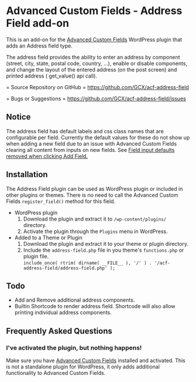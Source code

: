 Advanced Custom Fields - Address Field add-on
================================================================

This is an add-on for the [Advanced Custom Fields](http://www.advancedcustomfields.com/)
WordPress plugin that adds an Address field type.

The address field provides the ability to enter an address by component (street, city, state,
postal code, country, ...), enable or disable components, and change the layout of the
entered address (on the post screen) and printed address ( get_value() api call).

= Source Repository on GitHub =
https://github.com/GCX/acf-address-field

= Bugs or Suggestions =
https://github.com/GCX/acf-address-field/issues

Notice
-------

The address field has default labels and css class names that are configurable per field.
Currently the default values for these do not show up when adding a new field due to an
issue with Advanced Custom Fields clearing all content from inputs on new fields.
See [Field input defaults removed when clicking Add Field.](http://www.advancedcustomfields.com/support/discussion/1247/field-input-defaults-removed-when-clicking-add-field.)

Installation
------------

The Address Field plugin can be used as WordPress plugin or included in other plugins or themes.
There is no need to call the Advanced Custom Fields `register_field()` method for this field.

* WordPress plugin
	1. Download the plugin and extract it to `/wp-content/plugins/` directory.
	2. Activate the plugin through the `Plugins` menu in WordPress.
* Added to a Theme or Plugin
	1. Download the plugin and extract it to your theme or plugin directory.
	2. Include the `address-field.php` file in you theme's `functions.php` or plugin file.  
	   `include_once( rtrim( dirname( __FILE__ ), '/' ) . '/acf-address-field/address-field.php' );`

Todo
-------

* Add and Remove additional address components.
* Builtin Shortcode to render address field. Shortcode will also allow printing individual
  address components.

Frequently Asked Questions
--------------------------

### I've activated the plugin, but nothing happens!

Make sure you have [Advanced Custom Fields](http://wordpress.org/extend/plugins/advanced-custom-fields/) installed and
activated. This is not a standalone plugin for WordPress, it only adds additional functionality to Advanced Custom Fields.